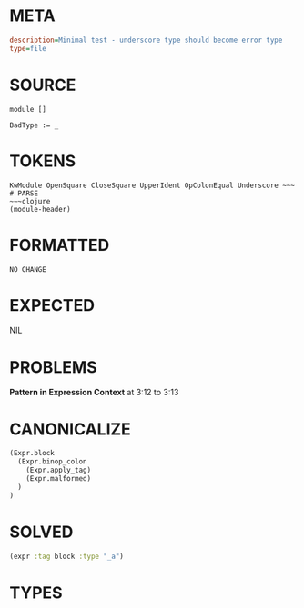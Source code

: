# META
~~~ini
description=Minimal test - underscore type should become error type
type=file
~~~
# SOURCE
~~~roc
module []

BadType := _
~~~
# TOKENS
~~~text
KwModule OpenSquare CloseSquare UpperIdent OpColonEqual Underscore ~~~
# PARSE
~~~clojure
(module-header)
~~~
# FORMATTED
~~~roc
NO CHANGE
~~~
# EXPECTED
NIL
# PROBLEMS
**Pattern in Expression Context**
at 3:12 to 3:13

# CANONICALIZE
~~~clojure
(Expr.block
  (Expr.binop_colon
    (Expr.apply_tag)
    (Expr.malformed)
  )
)
~~~
# SOLVED
~~~clojure
(expr :tag block :type "_a")
~~~
# TYPES
~~~roc
~~~
